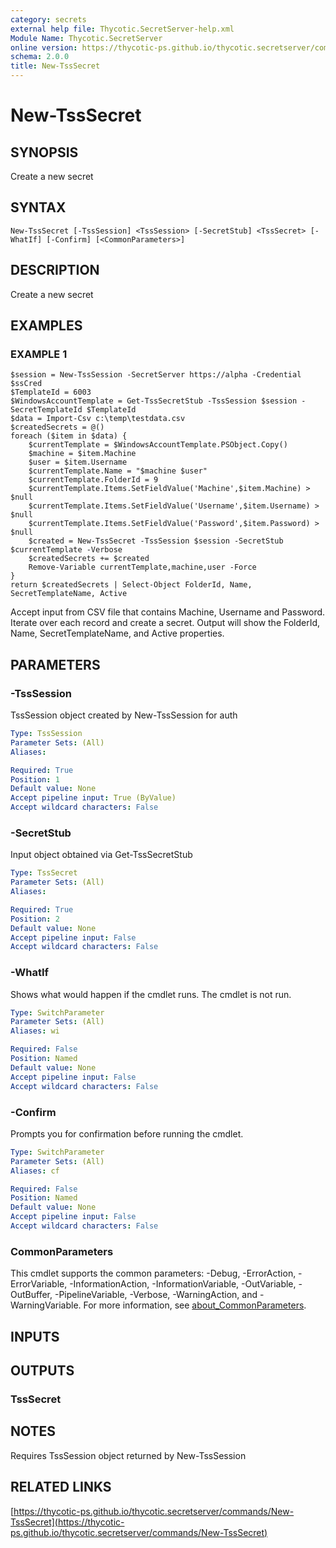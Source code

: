 ```yaml
---
category: secrets
external help file: Thycotic.SecretServer-help.xml
Module Name: Thycotic.SecretServer
online version: https://thycotic-ps.github.io/thycotic.secretserver/commands/New-TssSecret
schema: 2.0.0
title: New-TssSecret
---
```


# New-TssSecret

## SYNOPSIS
Create a new secret

## SYNTAX

```
New-TssSecret [-TssSession] <TssSession> [-SecretStub] <TssSecret> [-WhatIf] [-Confirm] [<CommonParameters>]
```

## DESCRIPTION
Create a new secret

## EXAMPLES

### EXAMPLE 1
```
$session = New-TssSession -SecretServer https://alpha -Credential $ssCred
$TemplateId = 6003
$WindowsAccountTemplate = Get-TssSecretStub -TssSession $session -SecretTemplateId $TemplateId
$data = Import-Csv c:\temp\testdata.csv
$createdSecrets = @()
foreach ($item in $data) {
    $currentTemplate = $WindowsAccountTemplate.PSObject.Copy()
    $machine = $item.Machine
    $user = $item.Username
    $currentTemplate.Name = "$machine $user"
    $currentTemplate.FolderId = 9
    $currentTemplate.Items.SetFieldValue('Machine',$item.Machine) > $null
    $currentTemplate.Items.SetFieldValue('Username',$item.Username) > $null
    $currentTemplate.Items.SetFieldValue('Password',$item.Password) > $null
    $created = New-TssSecret -TssSession $session -SecretStub $currentTemplate -Verbose
    $createdSecrets += $created
    Remove-Variable currentTemplate,machine,user -Force
}
return $createdSecrets | Select-Object FolderId, Name, SecretTemplateName, Active
```

Accept input from CSV file that contains Machine, Username and Password.
Iterate over each record and create a secret.
Output will show the FolderId, Name, SecretTemplateName, and Active properties.

## PARAMETERS

### -TssSession
TssSession object created by New-TssSession for auth

```yaml
Type: TssSession
Parameter Sets: (All)
Aliases:

Required: True
Position: 1
Default value: None
Accept pipeline input: True (ByValue)
Accept wildcard characters: False
```

### -SecretStub
Input object obtained via Get-TssSecretStub

```yaml
Type: TssSecret
Parameter Sets: (All)
Aliases:

Required: True
Position: 2
Default value: None
Accept pipeline input: False
Accept wildcard characters: False
```

### -WhatIf
Shows what would happen if the cmdlet runs.
The cmdlet is not run.

```yaml
Type: SwitchParameter
Parameter Sets: (All)
Aliases: wi

Required: False
Position: Named
Default value: None
Accept pipeline input: False
Accept wildcard characters: False
```

### -Confirm
Prompts you for confirmation before running the cmdlet.

```yaml
Type: SwitchParameter
Parameter Sets: (All)
Aliases: cf

Required: False
Position: Named
Default value: None
Accept pipeline input: False
Accept wildcard characters: False
```

### CommonParameters
This cmdlet supports the common parameters: -Debug, -ErrorAction, -ErrorVariable, -InformationAction, -InformationVariable, -OutVariable, -OutBuffer, -PipelineVariable, -Verbose, -WarningAction, and -WarningVariable. For more information, see [about_CommonParameters](http://go.microsoft.com/fwlink/?LinkID=113216).

## INPUTS

## OUTPUTS

### TssSecret
## NOTES
Requires TssSession object returned by New-TssSession

## RELATED LINKS

[https://thycotic-ps.github.io/thycotic.secretserver/commands/New-TssSecret](https://thycotic-ps.github.io/thycotic.secretserver/commands/New-TssSecret)

